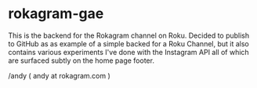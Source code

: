 # rokagram-gae

This is the backend for the Rokagram channel on Roku. Decided to publish to GitHub as as example of a simple backed for a Roku Channel, but it also contains various experiments I've done with the Instagram API all of which are surfaced subtly on the home page footer.

/andy ( andy at rokagram.com )
